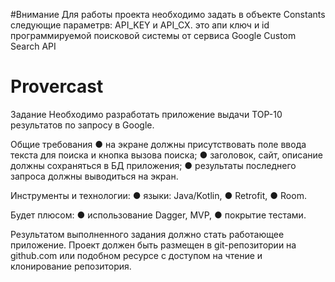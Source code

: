 #Внимание
Для работы проекта необходимо задать в объекте Cоnstants следующие параметрв: API_KEY и API_CX.
это апи ключ и id программируемой поисковой системы от сервиса Google Custom Search API	

# Provercast
Задание
Необходимо разработать приложение выдачи TOP-10 результатов по запросу в Google.

Общие требования
●	на экране должны присутствовать поле ввода текста для поиска и кнопка вызова поиска;
●	заголовок, сайт, описание должны сохраняться в БД приложения;
●	результаты последнего запроса должны выводиться на экран.

Инструменты и технологии:
●	языки: Java/Kotlin,
●	Retrofit, 
●	Room.

Будет плюсом:
●	использование Dagger, MVP,
●	покрытие тестами.

Результатом выполненного задания должно стать работающее приложение.
Проект должен быть размещен в git-репозитории на github.com или подобном ресурсе с доступом на чтение и клонирование репозитория.
